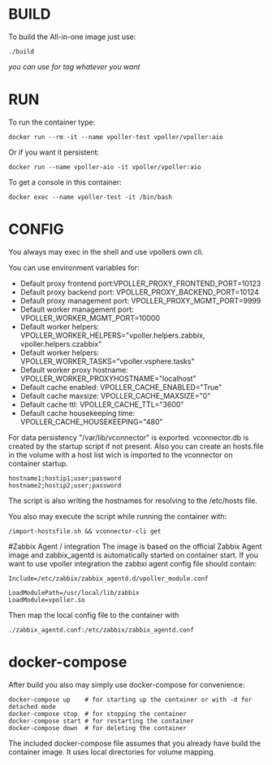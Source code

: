 # BUILD
To build the All-in-one image just use:
~~~~
./build
~~~~
_you can use for tag whatever you want_

# RUN
To run the container type:
~~~~
docker run --rm -it --name vpoller-test vpoller/vpoller:aio
~~~~

Or if you want it persistent:
~~~~
docker run --name vpoller-aio -it vpoller/vpoller:aio
~~~~

To get a console in this container:
~~~~
docker exec --name vpoller-test -it /bin/bash
~~~~

# CONFIG
You always may exec in the shell and use vpollers own cli.

You can use environment variables for:
- Default proxy frontend port:VPOLLER_PROXY_FRONTEND_PORT=10123
- Default proxy backend port: VPOLLER_PROXY_BACKEND_PORT=10124
- Default proxy management port: VPOLLER_PROXY_MGMT_PORT=9999
- Default worker management port: VPOLLER_WORKER_MGMT_PORT=10000
- Default worker helpers: VPOLLER_WORKER_HELPERS="vpoller.helpers.zabbix, vpoller.helpers.czabbix"
- Default worker helpers: VPOLLER_WORKER_TASKS="vpoller.vsphere.tasks"
- Default worker proxy hostname: VPOLLER_WORKER_PROXYHOSTNAME="localhost"
- Default cache enabled: VPOLLER_CACHE_ENABLED="True"
- Default cache maxsize: VPOLLER_CACHE_MAXSIZE="0"
- Default cache ttl: VPOLLER_CACHE_TTL="3600"
- Default cache housekeeping time: VPOLLER_CACHE_HOUSEKEEPING="480"

For data persistency "/var/lib/vconnector" is exported. vconnector.db is created by the startup script if not present.
Also you can create an hosts.file in the volume with a host list wich is imported to the vconnector on container startup.
~~~~
hostname1;hostip1;user;password
hostname2;hostip2;user;password
~~~~
The script is also writing the hostnames for resolving to the /etc/hosts file.

You also may execute the script while running the container with:
~~~~
/import-hostsfile.sh && vconnector-cli get
~~~~

#Zabbix Agent / integration
The image is based on the official Zabbix Agent image and zabbix_agentd is automatically started on container start.
If you want to use vpoller integration the zabbxi agent config file should contain:
~~~~
Include=/etc/zabbix/zabbix_agentd.d/vpoller_module.conf

LoadModulePath=/usr/local/lib/zabbix
LoadModule=vpoller.so
~~~~

Then map the local config file to the container with
~~~~
./zabbix_agentd.conf:/etc/zabbix/zabbix_agentd.conf
~~~~

# docker-compose
After build you also may simply use docker-compose for convenience:
~~~~
docker-compose up    # for starting up the container or with -d for detached mode
docker-compose stop  # for stopping the container
docker-compose start # for restarting the container
docker-compose down  # for deleting the container
~~~~

The included docker-compose file assumes that you already have build the container image. It uses local directories for volume mapping.
